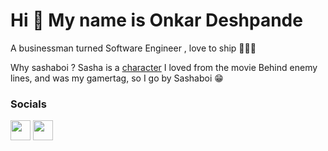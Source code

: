 Hi 👋 My name is Onkar Deshpande
================================
A businessman turned Software Engineer , love to ship 🚀🚀🚀

Why sashaboi ? Sasha is a <a href="https://villains.fandom.com/wiki/Sasha_(Behind_Enemy_Lines)#:~:text=Sasha%20is%20the%20main%20antagonist,was%20portrayed%20by%20Vladimir%20Mashkov." target='_blank'>character</a> I loved from the movie Behind enemy lines, and was my gamertag, so I go by Sashaboi 😁

### Socials

<p align="left"><a href="https://www.linkedin.com/in/onkardeshpande93" target="_blank" rel="noreferrer"><img src="https://raw.githubusercontent.com/danielcranney/readme-generator/main/public/icons/socials/linkedin.svg" width="32" height="32" /></a> <a href="https://www.twitter.com/i_am_onkar" target="_blank" rel="noreferrer"><img src="https://raw.githubusercontent.com/danielcranney/readme-generator/main/public/icons/socials/twitter.svg" width="32" height="32" /></a></p>


